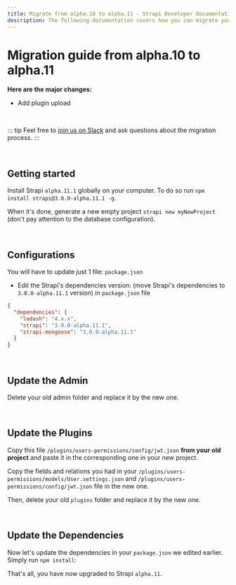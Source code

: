 ```yaml
---
title: Migrate from alpha.10 to alpha.11 - Strapi Developer Documentation
description: The following documentation covers how you can migrate your Strapi application from alpha.10 to alpha.11.
---
```


# Migration guide from alpha.10 to alpha.11

**Here are the major changes:**

- Add plugin upload

<br>

::: tip
Feel free to [join us on Slack](http://slack.strapi.io) and ask questions about the migration process.
:::

<br>

## Getting started

Install Strapi `alpha.11.1` globally on your computer. To do so run `npm install strapi@3.0.0-alpha.11.1 -g`.

When it's done, generate a new empty project `strapi new myNewProject` (don't pay attention to the database configuration).

<br>

## Configurations

You will have to update just 1 file: `package.json`

- Edit the Strapi's dependencies version: (move Strapi's dependencies to `3.0.0-alpha.11.1` version) in `package.json` file

```json
{
  "dependencies": {
    "lodash": "4.x.x",
    "strapi": "3.0.0-alpha.11.1",
    "strapi-mongoose": "3.0.0-alpha.11.1"
  }
}
```

<br>

## Update the Admin

Delete your old admin folder and replace it by the new one.

<br>

## Update the Plugins

Copy this file `/plugins/users-permissions/config/jwt.json` **from your old project** and paste it in the corresponding one in your new project.

Copy the fields and relations you had in your `/plugins/users-permissions/models/User.settings.json` and `/plugins/users-permissions/config/jwt.json` file in the new one.

Then, delete your old `plugins` folder and replace it by the new one.

<br>

## Update the Dependencies

Now let's update the dependencies in your `package.json` we edited earlier. Simply run `npm install`:

That's all, you have now upgraded to Strapi `alpha.11`.
